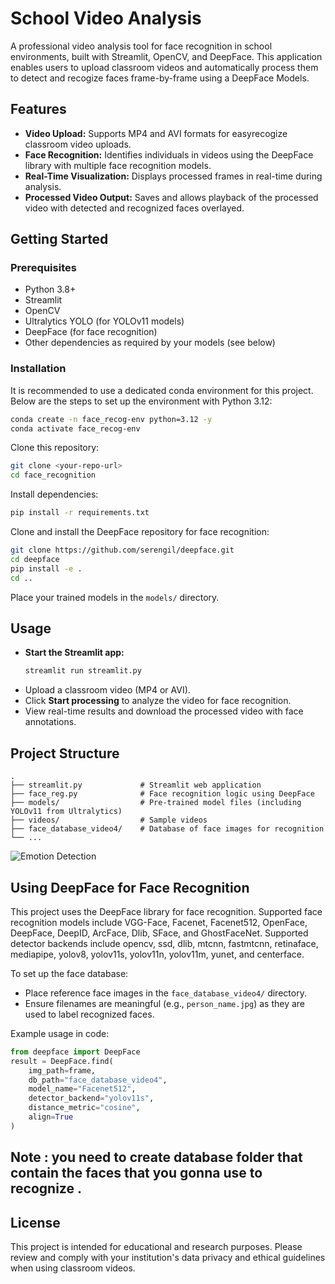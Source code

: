 # School Video Analysis

A professional video analysis tool for face recognition in school environments, built with Streamlit, OpenCV, and DeepFace. This application enables users to upload classroom videos and automatically process them to detect  and recogize faces frame-by-frame using a DeepFace Models.

## Features

- **Video Upload:** Supports MP4 and AVI formats for easyrecogize classroom video uploads.
- **Face Recognition:** Identifies individuals in videos using the DeepFace library with multiple face recognition models.
- **Real-Time Visualization:** Displays processed frames in real-time during analysis.
- **Processed Video Output:** Saves and allows playback of the processed video with detected and recognized faces overlayed.

## Getting Started

### Prerequisites

- Python 3.8+
- Streamlit
- OpenCV
- Ultralytics YOLO (for YOLOv11 models)
- DeepFace (for face recognition)
- Other dependencies as required by your models (see below)

### Installation

It is recommended to use a dedicated conda environment for this project. Below are the steps to set up the environment with Python 3.12:

```bash
conda create -n face_recog-env python=3.12 -y
conda activate face_recog-env
```

Clone this repository:

```bash
git clone <your-repo-url>
cd face_recognition
```

Install dependencies:

```bash
pip install -r requirements.txt
```

Clone and install the DeepFace repository for face recognition:

```bash
git clone https://github.com/serengil/deepface.git
cd deepface
pip install -e .
cd ..
```

Place your trained models in the `models/` directory.

## Usage

- **Start the Streamlit app:**
  ```bash
  streamlit run streamlit.py
  ```
- Upload a classroom video (MP4 or AVI).
- Click **Start processing** to analyze the video for face recognition.
- View real-time results and download the processed video with face annotations.

## Project Structure

```
.
├── streamlit.py             # Streamlit web application
├── face_reg.py              # Face recognition logic using DeepFace
├── models/                  # Pre-trained model files (including YOLOv11 from Ultralytics)
├── videos/                  # Sample videos
├── face_database_video4/    # Database of face images for recognition
└── ...
```
![Emotion Detection](face.gif)

## Using DeepFace for Face Recognition

This project uses the DeepFace library for face recognition.
Supported face recognition models include VGG-Face, Facenet, Facenet512, OpenFace, DeepFace, DeepID, ArcFace, Dlib, SFace, and GhostFaceNet.
Supported detector backends include opencv, ssd, dlib, mtcnn, fastmtcnn, retinaface, mediapipe, yolov8, yolov11s, yolov11n, yolov11m, yunet, and centerface.

To set up the face database:
- Place reference face images in the `face_database_video4/` directory.
- Ensure filenames are meaningful (e.g., `person_name.jpg`) as they are used to label recognized faces.

Example usage in code:

```python
from deepface import DeepFace
result = DeepFace.find(
    img_path=frame,
    db_path="face_database_video4",
    model_name="Facenet512",
    detector_backend="yolov11s",
    distance_metric="cosine",
    align=True
)
```
## Note : you need to create database folder that contain the faces that you gonna use to recognize .
## License

This project is intended for educational and research purposes. Please review and comply with your institution's data privacy and ethical guidelines when using classroom videos.


